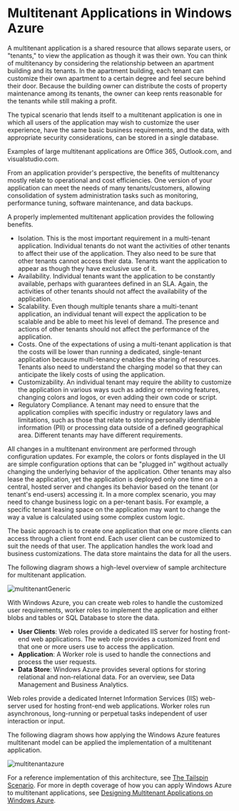 <properties linkid="develop-net-architecture-multitenant" urlDisplayName="Multitenant applications" pageTitle="Multitenant applications in Windows Azure" metaKeywords="Multitenant multi-tenant Pattern Architecture" metaDescription="Multitenant patterns and application architecture using Windows Azure." metaCanonical="http://www.windowsazure.com/en-us/develop/net/architecture" umbracoNaviHide="0" disqusComments="1" />

# Multitenant Applications in Windows Azure

A multitenant application is a shared resource that allows separate users, or "tenants," to view the application as though it was their own. You can think of multitenancy by considering the relationship between an apartment building and its tenants. In the apartment building, each tenant can customize their own apartment to a certain degree and feel secure behind their door. Because the building owner can distribute the costs of property maintenance among its tenants, the owner can keep rents reasonable for the tenants while still making a profit. 

The typical scenario that lends itself to a multitenant application is one in which all users of the application may wish to customize the user experience, have the same basic business requirements, and the data, with appropriate security considerations, can be stored in a single database.

Examples of large multitenant applications are Office 365, Outlook.com, and visualstudio.com.

From an application provider's perspective, the benefits of multitenancy mostly relate to operational and cost efficiencies. One version of your application can meet the needs of many tenants/customers, allowing consolidation of system administration tasks such as monitoring, performance tuning, software maintenance, and data backups. 

A properly implemented multitenant application provides the following benefits.

- Isolation. This is the most important requirement in a multi-tenant application. Individual tenants do not want the activities of other tenants to affect their use of the application. They also need to be sure that other tenants cannot access their data. Tenants want the application to appear as though they have exclusive use of it.
- Availability. Individual tenants want the application to be constantly available, perhaps with guarantees defined in an SLA. Again, the activities of other tenants should not affect the availability of the application.
- Scalability. Even though multiple tenants share a multi-tenant application, an individual tenant will expect the application to be scalable and be able to meet his level of demand. The presence and actions of other tenants should not affect the performance of the application.
- Costs. One of the expectations of using a multi-tenant application is that the costs will be lower than running a dedicated, single-tenant application because multi-tenancy enables the sharing of resources. Tenants also need to understand the charging model so that they can anticipate the likely costs of using the application.
- Customizability. An individual tenant may require the ability to customize the application in various ways such as adding or removing features, changing colors and logos, or even adding their own code or script.
- Regulatory Compliance. A tenant may need to ensure that the application complies with specific industry or regulatory laws and limitations, such as those that relate to storing personally identifiable information (PII) or processing data outside of a defined geographical area. Different tenants may have different requirements.



All changes in a multitenant environment are performed through configuration updates. For example, the colors or fonts displayed in the UI are simple configuration options that can be "plugged in" wgithout actually changing the underlying behavior of the application. Other tenants may also lease the application, yet the application is deployed only one time on a central, hosted server and changes its behavior based on the tenant (or tenant's end-users) accessing it. In a more complex scenario, you may need to change business logic on a per-tenant basis. For example, a specific tenant leasing space on the application may want to change the way a value is calculated using some complex custom logic.

The basic approach is to create one application that one or more clients can access through a client front end.  Each user client can be customized to suit the needs of that user. The application handles the work load and business customizations.  The data store maintains the data for all the users. 

The following diagram shows a high-level overview of sample architecture for multitenant application.

![multitenantGeneric][]
 
With Windows Azure, you can create web roles to handle the customized user requirements, worker roles to implement the application and either blobs and tables or SQL Database to store the data. 
 
- **User Clients**: Web roles provide a dedicated IIS server for hosting front-end web applications. The web role provides a customized front end that one or more users use to access the application.
- **Application**:  A Worker role is used to handle the connections and process the user requests. 
- **Data Store**:  Windows Azure provides several options for storing relational and non-relational data.  For an overview, see Data Management and Business Analytics.

Web roles provide a dedicated Internet Information Services (IIS) web-server used for hosting front-end web applications. Worker roles run asynchronous, long-running or perpetual tasks independent of user interaction or input.

The following diagram shows how applying the Windows Azure features multitenant model can be applied the implementation of a multitenant application.

 ![multitenantazure][]

For a reference implementation of this architecture, see [The Tailspin Scenario][].
For more in depth coverage of how you can apply Windows Azure to multitenant applications, see [Designing Multitenant Applications on Windows Azure][].

<!--links-->

[The Tailspin Scenario]: http://msdn.microsoft.com/en-us/library/windowsazure/hh534478.aspx
[Designing Multitenant Applications on Windows Azure]: http://msdn.microsoft.com/en-us/library/windowsazure/hh689716

<!--images-->

[multitenantGeneric]: ..\media\architecture-multi-tenant-Generic.png
[multitenantazure]: ..\media\architecture-multi-tenant-Azure.png
